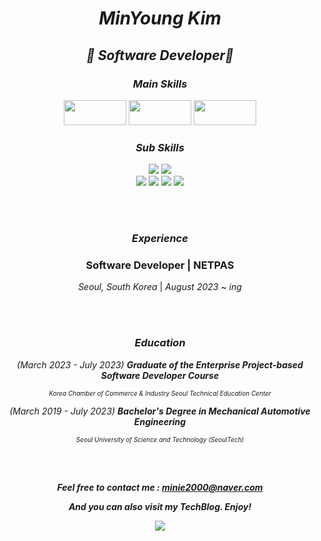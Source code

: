 <!--<img src="https://capsule-render.vercel.app/api?type=waving&color=FF8CC9&height=300&section=header&text=HanaV&fontSize=90&fontColor=FFFFFF" />-->

<div align="center">

<h1>

***MinYoung Kim***
 
</h1> 


<h2>
 
 ***🌱 Software Developer🌱***
 
 </h2>


<h3>

***Main Skills***

</h3>
  
<img src="https://img.shields.io/badge/C%23-239120?style=for-the-badge&logo=csharp&logoColor=white" width="100" height="40"/>
<img src="https://img.shields.io/badge/.NET-512BD4?style=for-the-badge&logo=.NET&logoColor=white" width="100" height="40"/>
<img src="https://img.shields.io/badge/Git-F05032?style=for-the-badge&logo=git&logoColor=white" width="100" height="40"/>

 
 <br>

 <h3>
 
 ***Sub Skills***

 </h3>

<img src="https://img.shields.io/badge/Java-007396?style=for-the-badge&logo=OpenJDK&logoColor=white"/>
<img src="https://img.shields.io/badge/Spring-6DB33F?style=for-the-badge&logo=Spring&logoColor=white"/>
<br>
<img src="https://img.shields.io/badge/JavaScript-F7DF1E?style=for-the-badge&logo=JavaScript&logoColor=black"/>
<img src="https://img.shields.io/badge/HTML5-E34F26?style=for-the-badge&logo=HTML5&logoColor=white"/>
<img src="https://img.shields.io/badge/CSS3-1572B6?style=for-the-badge&logo=CSS3&logoColor=white"/>
<img src="https://img.shields.io/badge/Thymeleaf-005F0F?style=for-the-badge&logo=Thymeleaf&logoColor=white"/>

<br><br>

<h3>

***Experience***

</h3>

### Software Developer | NETPAS
*Seoul, South Korea* | *August 2023* ~ *ing*


 <br><br>

 <h3>

***Education***

</h3>

   *(March 2023 - July 2023)*
 ***Graduate of the Enterprise Project-based Software Developer Course***
 
<sup style="font-size: 10px;">*Korea Chamber of Commerce & Industry Seoul Technical Education Center*</sup>

  
  

  *(March 2019 - July 2023)*
 ***Bachelor's Degree in Mechanical Automotive Engineering***

  <sup style="font-size: 10px;">*Seoul University of Science and Technology (SeoulTech)*</sup>
  

<br><br>

***Feel free to contact me : minie2000@naver.com***
<!--LinkedIn: [Your Name](https://www.linkedin.com/in/yourname/)-->

***And you can also visit my TechBlog. Enjoy!***

<a href="https://hanav.tistory.com/"><img src="https://img.shields.io/badge/hanav tistory-000000?style=for-the-badge&logo=tistory&logoColor=white"/></a>


<br>

</div>



<!--

<h3>🎓 Education:</h3>

- [ 2023.03 ~ 2023.07 ] Graduate of the Enterprise Project-based Software Developer Course at Korea Chamber of Commerce & Industry Seoul Technical Education Center (Awarded as an Outstanding Student)
- [ 2019.03 ~ 2023.07 ] Bachelor's Degree in Mechanical Automotive Engineering from Seoul University of Science and Technology (SeoulTech)





<h3>📞 If you want to get in touch with me, feel free to use these emails:</h3>

- <img src="https://img.shields.io/badge/Gmail-EA4335?style=for-the-badge&logo=Gmail&logoColor=white"/> minie000309@gmail.com
- <img src="https://img.shields.io/badge/Naver-03C75A?style=for-the-badge&logo=naver&logoColor=white"/> minie2000@naver.com




<h3>📚 Also, feel free to visit my tech blog:</h3>
 
- <a href="https://hanav.tistory.com/"><img src="https://img.shields.io/badge/hanav tistory-000000?style=for-the-badge&logo=tistory&logoColor=white"/></a>


<h3>💻 Here are some of the technologies I frequently work with:</h3>

- <span>
  <img src="https://img.shields.io/badge/Java-007396?style=for-the-badge&logo=OpenJDK&logoColor=white"/>
  <img src="https://img.shields.io/badge/JavaScript-F7DF1E?style=for-the-badge&logo=JavaScript&logoColor=black"/>
  <img src="https://img.shields.io/badge/HTML5-E34F26?style=for-the-badge&logo=HTML5&logoColor=white"/>
  <img src="https://img.shields.io/badge/CSS3-1572B6?style=for-the-badge&logo=CSS3&logoColor=white"/>
  <img src="https://img.shields.io/badge/Thymeleaf-005F0F?style=for-the-badge&logo=Thymeleaf&logoColor=white"/>
</span>

- <span>
  <img src="https://img.shields.io/badge/Spring-6DB33F?style=for-the-badge&logo=Spring&logoColor=white"/>
  <img src="https://img.shields.io/badge/oracle-F80000?style=for-the-badge&logo=oracle&logoColor=white"/>
  <img src="https://img.shields.io/badge/mariadb-003545?style=for-the-badge&logo=mariadb&logoColor=white"/>
</span>


<h3>🔧 My preferred development tools:</h3>

- <span>
  <img src="https://img.shields.io/badge/eclipseide-2C2255?style=for-the-badge&logo=eclipseide&logoColor=white"/>
  <img src="https://img.shields.io/badge/visualstudiocode-007ACC?style=for-the-badge&logo=visualstudiocode&logoColor=white"/>
</span>

- <span>
  <img src="https://img.shields.io/badge/github-181717?style=for-the-badge&logo=github&logoColor=white"/>
  <img src="https://img.shields.io/badge/apachetomcat-F8DC75?style=for-the-badge&logo=apachetomcat&logoColor=black"/>
</span>


📈 You can find my projects and code mainly on GitHub. Feel free to explore my GitHub profile!

<h3>📊 Language usage statistics within my GitHub repositories:</h3>

<img src="https://github-readme-stats.vercel.app/api/top-langs/?username=hanav00&layout=compact">

<img src="https://github-readme-stats.vercel.app/api/top-langs/?username=hanav00&layout=compact&hide=scss,css">

<br>

🚀 I'm continuously growing and enjoying the journey of software development. If you want to collaborate or communicate with me, don't hesitate to reach out! 😊


<img src="https://github-readme-stats.vercel.app/api?username=hanav00&show_icons=true&theme=omni">

**hanav00/hanav00** is a ✨ _special_ ✨ repository because its `README.md` (this file) appears on your GitHub profile.

Here are some ideas to get you started:

- 🔭 I’m currently working on ...
- 🌱 I’m currently learning ...
- 👯 I’m looking to collaborate on ...
- 🤔 I’m looking for help with ...
- 💬 Ask me about ...
- 📫 How to reach me: ...
- 😄 Pronouns: ...
- ⚡ Fun fact: ...
-->
